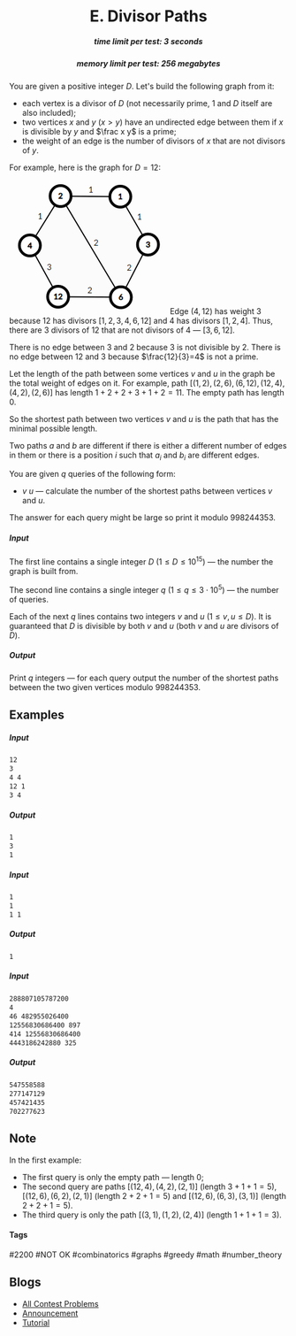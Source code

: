 <h1 style='text-align: center;'> E. Divisor Paths</h1>

<h5 style='text-align: center;'>time limit per test: 3 seconds</h5>
<h5 style='text-align: center;'>memory limit per test: 256 megabytes</h5>

You are given a positive integer $D$. Let's build the following graph from it: 

* each vertex is a divisor of $D$ (not necessarily prime, $1$ and $D$ itself are also included);
* two vertices $x$ and $y$ ($x > y$) have an undirected edge between them if $x$ is divisible by $y$ and $\frac x y$ is a prime;
* the weight of an edge is the number of divisors of $x$ that are not divisors of $y$.

For example, here is the graph for $D=12$: 

 ![](images/9ce70289d27adde3575a5aa840a6cc7f1d3682bb.png) Edge $(4,12)$ has weight $3$ because $12$ has divisors $[1,2,3,4,6,12]$ and $4$ has divisors $[1,2,4]$. Thus, there are $3$ divisors of $12$ that are not divisors of $4$ — $[3,6,12]$.

There is no edge between $3$ and $2$ because $3$ is not divisible by $2$. There is no edge between $12$ and $3$ because $\frac{12}{3}=4$ is not a prime.

Let the length of the path between some vertices $v$ and $u$ in the graph be the total weight of edges on it. For example, path $[(1, 2), (2, 6), (6, 12), (12, 4), (4, 2), (2, 6)]$ has length $1+2+2+3+1+2=11$. The empty path has length $0$.

So the shortest path between two vertices $v$ and $u$ is the path that has the minimal possible length.

Two paths $a$ and $b$ are different if there is either a different number of edges in them or there is a position $i$ such that $a_i$ and $b_i$ are different edges.

You are given $q$ queries of the following form: 

* $v$ $u$ — calculate the number of the shortest paths between vertices $v$ and $u$.

The answer for each query might be large so print it modulo $998244353$.

##### Input

The first line contains a single integer $D$ ($1 \le D \le 10^{15}$) — the number the graph is built from.

The second line contains a single integer $q$ ($1 \le q \le 3 \cdot 10^5$) — the number of queries.

Each of the next $q$ lines contains two integers $v$ and $u$ ($1 \le v, u \le D$). It is guaranteed that $D$ is divisible by both $v$ and $u$ (both $v$ and $u$ are divisors of $D$).

##### Output

Print $q$ integers — for each query output the number of the shortest paths between the two given vertices modulo $998244353$.

## Examples

##### Input


```text
12
3
4 4
12 1
3 4
```
##### Output


```text
1
3
1
```
##### Input


```text
1
1
1 1
```
##### Output


```text
1
```
##### Input


```text
288807105787200
4
46 482955026400
12556830686400 897
414 12556830686400
4443186242880 325
```
##### Output


```text
547558588
277147129
457421435
702277623
```
## Note

In the first example: 

* The first query is only the empty path — length $0$;
* The second query are paths $[(12, 4), (4, 2), (2, 1)]$ (length $3+1+1=5$), $[(12, 6), (6, 2), (2, 1)]$ (length $2+2+1=5$) and $[(12, 6), (6, 3), (3, 1)]$ (length $2+2+1=5$).
* The third query is only the path $[(3, 1), (1, 2), (2, 4)]$ (length $1+1+1=3$).


#### Tags 

#2200 #NOT OK #combinatorics #graphs #greedy #math #number_theory 

## Blogs
- [All Contest Problems](../Educational_Codeforces_Round_85_(Rated_for_Div._2).md)
- [Announcement](../blogs/Announcement.md)
- [Tutorial](../blogs/Tutorial.md)
